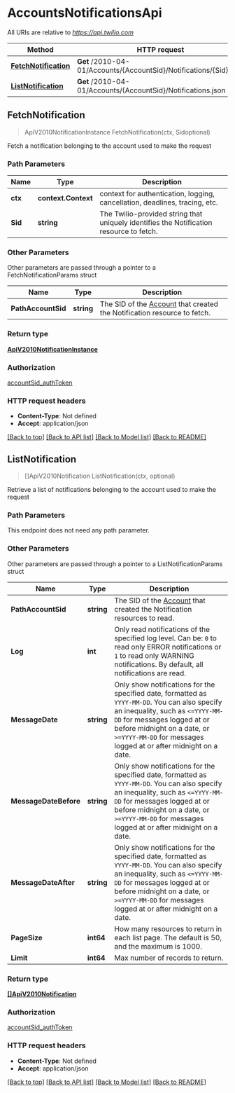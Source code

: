 # AccountsNotificationsApi

All URIs are relative to *https://api.twilio.com*

Method | HTTP request | Description
------------- | ------------- | -------------
[**FetchNotification**](AccountsNotificationsApi.md#FetchNotification) | **Get** /2010-04-01/Accounts/{AccountSid}/Notifications/{Sid}.json | 
[**ListNotification**](AccountsNotificationsApi.md#ListNotification) | **Get** /2010-04-01/Accounts/{AccountSid}/Notifications.json | 



## FetchNotification

> ApiV2010NotificationInstance FetchNotification(ctx, Sidoptional)



Fetch a notification belonging to the account used to make the request

### Path Parameters


Name | Type | Description
------------- | ------------- | -------------
**ctx** | **context.Context** | context for authentication, logging, cancellation, deadlines, tracing, etc.
**Sid** | **string** | The Twilio-provided string that uniquely identifies the Notification resource to fetch.

### Other Parameters

Other parameters are passed through a pointer to a FetchNotificationParams struct


Name | Type | Description
------------- | ------------- | -------------
**PathAccountSid** | **string** | The SID of the [Account](https://www.twilio.com/docs/iam/api/account) that created the Notification resource to fetch.

### Return type

[**ApiV2010NotificationInstance**](ApiV2010NotificationInstance.md)

### Authorization

[accountSid_authToken](../README.md#accountSid_authToken)

### HTTP request headers

- **Content-Type**: Not defined
- **Accept**: application/json

[[Back to top]](#) [[Back to API list]](../README.md#documentation-for-api-endpoints)
[[Back to Model list]](../README.md#documentation-for-models)
[[Back to README]](../README.md)


## ListNotification

> []ApiV2010Notification ListNotification(ctx, optional)



Retrieve a list of notifications belonging to the account used to make the request

### Path Parameters

This endpoint does not need any path parameter.

### Other Parameters

Other parameters are passed through a pointer to a ListNotificationParams struct


Name | Type | Description
------------- | ------------- | -------------
**PathAccountSid** | **string** | The SID of the [Account](https://www.twilio.com/docs/iam/api/account) that created the Notification resources to read.
**Log** | **int** | Only read notifications of the specified log level. Can be:  `0` to read only ERROR notifications or `1` to read only WARNING notifications. By default, all notifications are read.
**MessageDate** | **string** | Only show notifications for the specified date, formatted as `YYYY-MM-DD`. You can also specify an inequality, such as `<=YYYY-MM-DD` for messages logged at or before midnight on a date, or `>=YYYY-MM-DD` for messages logged at or after midnight on a date.
**MessageDateBefore** | **string** | Only show notifications for the specified date, formatted as `YYYY-MM-DD`. You can also specify an inequality, such as `<=YYYY-MM-DD` for messages logged at or before midnight on a date, or `>=YYYY-MM-DD` for messages logged at or after midnight on a date.
**MessageDateAfter** | **string** | Only show notifications for the specified date, formatted as `YYYY-MM-DD`. You can also specify an inequality, such as `<=YYYY-MM-DD` for messages logged at or before midnight on a date, or `>=YYYY-MM-DD` for messages logged at or after midnight on a date.
**PageSize** | **int64** | How many resources to return in each list page. The default is 50, and the maximum is 1000.
**Limit** | **int64** | Max number of records to return.

### Return type

[**[]ApiV2010Notification**](ApiV2010Notification.md)

### Authorization

[accountSid_authToken](../README.md#accountSid_authToken)

### HTTP request headers

- **Content-Type**: Not defined
- **Accept**: application/json

[[Back to top]](#) [[Back to API list]](../README.md#documentation-for-api-endpoints)
[[Back to Model list]](../README.md#documentation-for-models)
[[Back to README]](../README.md)


